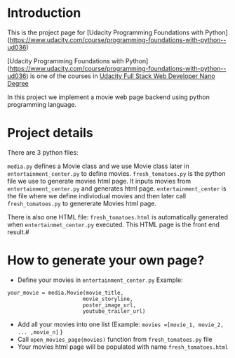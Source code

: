 
# Introduction

This is the project page for [Udacity Programming Foundations with Python] (https://www.udacity.com/course/programming-foundations-with-python--ud036) 

[Udacity Programming Foundations with Python] (https://www.udacity.com/course/programming-foundations-with-python--ud036) is one of the courses in [Udacity Full Stack Web Developer Nano Degree](https://www.udacity.com/course/full-stack-web-developer-nanodegree--nd004)

In this project we implement a movie web page backend using python programming language. 

# Project details

There are 3 python files:

`media.py` defines a Movie class and we use Movie class later in `entertainment_center.py` to define movies. 
`fresh_tomatoes.py` is the python file we use to generate movies html page. It inputs movies from `entertainment_center.py` and generates html page.
`entertainment_center` is the file where we define indiviodual movies and then later call `fresh_tomatoes.py` to genererate Movies html page.

There is also one HTML file:
`fresh_tomatoes.html` is automatically generated when `entertainmet_center.py` executed. This HTML page is the front end result.# 

# How to generate your own page?

 - Define your movies in `entertainment_center.py` Example:

 ```
your_movie = media.Movie(movie_title,
                         movie_storyline,
                         poster_image_url,
                         youtube_trailer_url)
```

- Add all your movies into one list (Example: `movies =[movie_1, movie_2, ... ,movie_n]` )
- Call `open_movies_page(movies)` function from `fresh_tomatoes.py` file
- Your movies html page will be populated with name `fresh_tomatoes.html`


